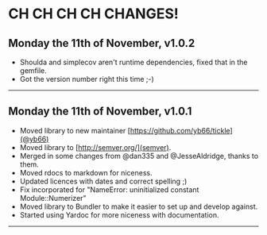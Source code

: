 # CH CH CH CH CHANGES! #


## Monday the 11th of November, v1.0.2 ##

* Shoulda and simplecov aren't runtime dependencies, fixed that in the gemfile.
* Got the version number right this time ;-)

----

## Monday the 11th of November, v1.0.1 ##

* Moved library to new maintainer [https://github.com/yb66/tickle](@yb66)
* Moved library to [http://semver.org/](semver).
* Merged in some changes from @dan335 and @JesseAldridge, thanks to them.
* Moved rdocs to markdown for niceness.
* Updated licences with dates and correct spelling ;)
* Fix incorporated for "NameError: uninitialized constant Module::Numerizer"
* Moved library to Bundler to make it easier to set up and develop against.
* Started using Yardoc for more niceness with documentation.

----
